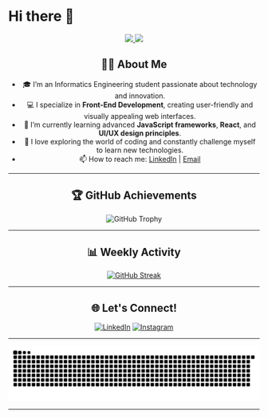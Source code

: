 # Hi there 👋
<div align="center">

<a href="https://github.com/nbyl26">
  <img height="180em" src="https://github-readme-stats-eight-theta.vercel.app/api?username=nbyl26&show_icons=true&theme=nightowl&include_all_commits=true&count_private=true"/>
  <img height="180em" src="https://github-readme-stats-eight-theta.vercel.app/api/top-langs/?username=nbyl26&layout=compact&langs_count=8&theme=nightowl"/>
</a>

## 👨‍💻 About Me
- 🎓 I’m an Informatics Engineering student passionate about technology and innovation.
- 💻 I specialize in **Front-End Development**, creating user-friendly and visually appealing web interfaces.
- 🌱 I’m currently learning advanced **JavaScript frameworks**, **React**, and **UI/UX design principles**.
- 🚀 I love exploring the world of coding and constantly challenge myself to learn new technologies.
- 📫 How to reach me: [LinkedIn](https://linkedin.com/in/nabilpasha) | [Email](mailto:nabilpasha230606@gmail.com)

---

## 🏆 GitHub Achievements
![GitHub Trophy](https://github-profile-trophy.vercel.app/?username=nbyl26&theme=onedark&row=1&column=4)

---

## 📊 Weekly Activity
[![GitHub Streak](https://streak-stats.demolab.com?user=nbyl26&theme=nightowl)](https://git.io/streak-stats)

---

## 🌐 Let's Connect!
[![LinkedIn](https://img.shields.io/badge/LinkedIn-blue?style=flat&logo=linkedin&logoColor=white)](https://linkedin.com/in/nabilpasha)
[![Instagram](https://img.shields.io/badge/Instagram-1DA1F2?style=flat&logo=instagram&logoColor=white)](https://instagram.com/nbyl.26)

---

![github contribution grid snake animation](https://raw.githubusercontent.com/yyle88/yyle88/snake/github-contribution-grid-snake-dark.svg#gh-dark-mode-only)

---
<!-- Additional custom sections if needed -->


